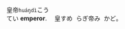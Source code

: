 
皇帝`huáŋdì`<kbd>こう<br>てい</kbd> **emperor**.
<ruby>　皇<kbd>すめ<br>ら</kbd>ぎ帝<kbd>み<br>かど</kbd>。</ruby>


